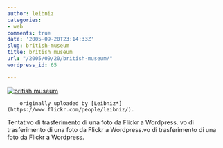 ```yaml
---
author: leibniz
categories:
- web
comments: true
date: '2005-09-20T23:14:33Z'
slug: british-museum
title: british museum
url: "/2005/09/20/british-museum/"
wordpress_id: 65

---
```

[![british museum](https://static.flickr.com/28/44965967_999526e111_t.jpg)](https://www.flickr.com/photos/leibniz/44965967/)  

	
		originally uploaded by [Leibniz*](https://www.flickr.com/people/leibniz/).
	



Tentativo di trasferimento di una foto da Flickr a Wordpress. vo di trasferimento di una foto da Flickr a Wordpress.vo di trasferimento di una foto da Flickr a Wordpress.
  

